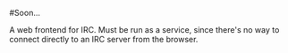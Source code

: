 #Soon...

A web frontend for IRC. Must be run as a service, since there's no way to connect directly to an IRC server from the browser.
